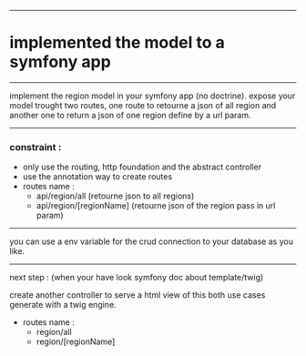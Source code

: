 ___
# implemented the model to a symfony app 
___
implement the region model in your symfony app (no doctrine). 
expose your model trought two routes, one route to retourne a json of all region and another one to return a json of one region define by a url param.   
___
### constraint : 
  * only use the routing, http foundation and the abstract controller 
  * use the annotation way to create routes
  * routes name : 
    * api/region/all (retourne json to all regions)
    * api/region/[regionName] (retourne json of the region pass in url param)
___

you can use a env variable for the crud connection to your database as you like.
___
next step : 
(when your have look symfony doc about template/twig)

create another controller to serve a html view of this both use cases generate with a twig engine.
* routes name : 
  * region/all
  * region/[regionName]

